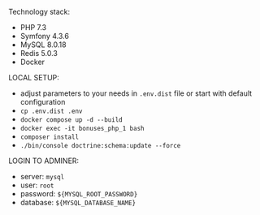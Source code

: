 Technology stack:
- PHP 7.3
- Symfony 4.3.6
- MySQL 8.0.18
- Redis 5.0.3
- Docker

LOCAL SETUP:
- adjust parameters to your needs in `.env.dist` file or start with default configuration
- `cp .env.dist .env`
- `docker compose up -d --build`
- `docker exec -it bonuses_php_1 bash`
- `composer install`
- `./bin/console doctrine:schema:update --force`

LOGIN TO ADMINER:
- server: `mysql`
- user: `root`
- password: `${MYSQL_ROOT_PASSWORD}`
- database: `${MYSQL_DATABASE_NAME}`

